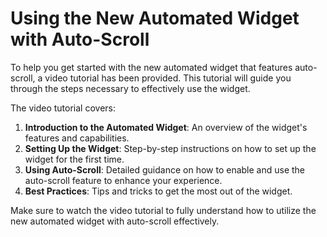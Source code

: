 # Using the New Automated Widget with Auto-Scroll

To help you get started with the new automated widget that features auto-scroll, a video tutorial has been provided. This tutorial will guide you through the steps necessary to effectively use the widget.

The video tutorial covers:

1. **Introduction to the Automated Widget**: An overview of the widget's features and capabilities.
2. **Setting Up the Widget**: Step-by-step instructions on how to set up the widget for the first time.
3. **Using Auto-Scroll**: Detailed guidance on how to enable and use the auto-scroll feature to enhance your experience.
4. **Best Practices**: Tips and tricks to get the most out of the widget.

Make sure to watch the video tutorial to fully understand how to utilize the new automated widget with auto-scroll effectively.